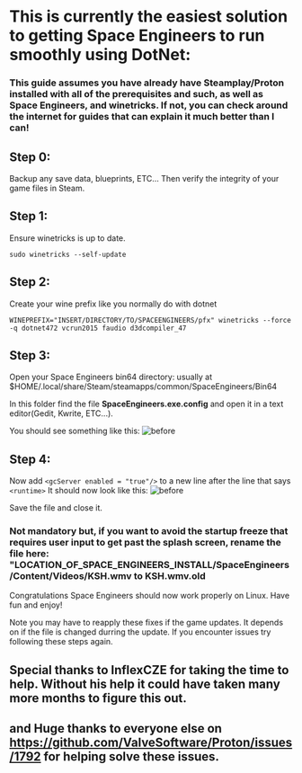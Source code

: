 # This is currently the easiest solution to getting Space Engineers to run smoothly using DotNet:
### This guide assumes you have already have Steamplay/Proton installed with all of the prerequisites and such, as well as Space Engineers, and winetricks. If not, you can check around the internet for guides that can explain it much better than I can!

## Step 0:
  Backup any save data, blueprints, ETC...
  Then verify the integrity of your game files in Steam.

## Step 1:
  Ensure winetricks is up to date.
  
  `sudo winetricks --self-update`

## Step 2:
  Create your wine prefix like you normally do with dotnet
  
  `WINEPREFIX="INSERT/DIRECTORY/TO/SPACEENGINEERS/pfx" winetricks --force -q dotnet472 vcrun2015 faudio d3dcompiler_47`
  
## Step 3:
  Open your Space Engineers bin64 directory: usually at $HOME/.local/share/Steam/steamapps/common/SpaceEngineers/Bin64
  
  In this folder find the file **SpaceEngineers.exe.config** and open it in a text editor(Gedit, Kwrite, ETC...). 
  
  You should see something like this:
  ![before](https://github.com/Linux74656/SpaceEngineersLinuxPatches/blob/master/Before.png)
    
## Step 4:
  Now add `<gcServer enabled = "true"/>` to a new line after the line that says `<runtime>`
  It should now look like this:
  ![before](https://github.com/Linux74656/SpaceEngineersLinuxPatches/blob/master/After.png)
  
  Save the file and close it.
  
  ### Not mandatory but, if you want to avoid the startup freeze that requires user input to get past the splash screen, rename the file here: "LOCATION_OF_SPACE_ENGINEERS_INSTALL/SpaceEngineers/Content/Videos/KSH.wmv to KSH.wmv.old
  
  Congratulations Space Engineers should now work properly on Linux. Have fun and enjoy!
  
  Note you may have to reapply these fixes if the game updates. It depends on if the file is changed durring the update.
  If you encounter issues try following these steps again.
  
  ## Special thanks to InflexCZE for taking the time to help. Without his help it could have taken many more months to figure this out.
  ## and Huge thanks to everyone else on https://github.com/ValveSoftware/Proton/issues/1792 for helping solve these issues.
